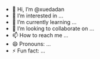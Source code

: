 - 👋 Hi, I’m @xuedadan
- 👀 I’m interested in ...
- 🌱 I’m currently learning ...
- 💞️ I’m looking to collaborate on ...
- 📫 How to reach me ...
- 😄 Pronouns: ...
- ⚡ Fun fact: ...

<!---
xuedadan/xuedadan is a ✨ special ✨ repository because its `README.md` (this file) appears on your GitHub profile.
You can click the Preview link to take a look at your changes.
--->
